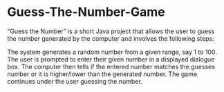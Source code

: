 # Guess-The-Number-Game
“Guess the Number” is a short Java project that allows the user to guess the number generated by the computer and involves the following steps:

The system generates a random number from a given range, say 1 to 100.
The user is prompted to enter their given number in a displayed dialogue box.
The computer then tells if the entered number matches the guesses number or it is higher/lower than the generated number.
The game continues under the user guessing the number.
